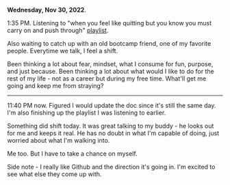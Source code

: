**Wednesday, Nov 30, 2022**. 

1:35 PM. Listening to "when you feel like quitting but you know you must carry on and push through" [playlist](https://www.youtube.com/watch?v=vtFA9rLIuTs&t=2953s).

Also waiting to catch up with an old bootcamp friend, one of my favorite people. Everytime we talk, I feel a shift. 

Been thinking a lot about fear, mindset, what I consume for fun, purpose, and just because. 
Been thinking a lot about what would I like to do for the rest of my life - not as a career but during my free time. 
What'll get me going and keep me from straying?

---

11:40 PM now. Figured I would update the doc since it's still the same day. I'm also finishing up the playlist I was listening to earlier. 

Something did shift today. It was great talking to my buddy - he looks out for me and keeps it real. He has no doubt in what I'm capable of doing, just worried about what I'm walking into. 

Me too. But I have to take a chance on myself.

Side note - I really like Github and the direction it's going in. I'm excited to see what else they come up with.
